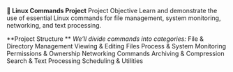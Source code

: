 **📂 Linux Commands Project**
Project Objective
Learn and demonstrate the use of essential Linux commands for file management, system monitoring, networking, and text processing.

**Project Structure **
_We’ll divide commands into categories:_
File & Directory Management
Viewing & Editing Files
Process & System Monitoring
Permissions & Ownership
Networking Commands
Archiving & Compression
Search & Text Processing
Scheduling & Utilities
